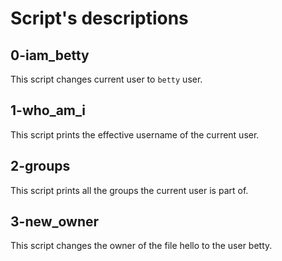 # Script's descriptions

## 0-iam_betty
This script changes current user to `betty` user.

## 1-who_am_i
This script prints the effective username of the current user.

## 2-groups
This script prints all the groups the current user is part of.

## 3-new_owner
This script changes the owner of the file hello to the user betty.
